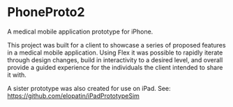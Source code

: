 PhoneProto2
===========

A medical mobile application prototype for iPhone.

This project was built for a client to showcase a series of proposed features in a medical mobile application. Using Flex it was possible to rapidly iterate through design changes, build in interactivity to a desired level, and overall provide a guided experience for the individuals the client intended to share it with.

A sister prototype was also created for use on iPad. See: https://github.com/elopatin/iPadPrototypeSim

